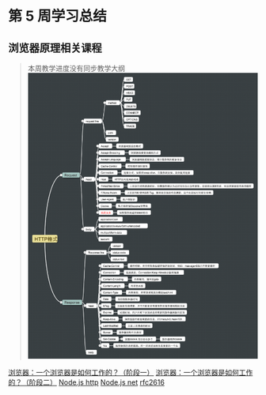 # 第 5 周学习总结

## 浏览器原理相关课程

> 本周教学进度没有同步教学大纲
> ![http格式](./file/http.png)

[浏览器：一个浏览器是如何工作的？（阶段一）](https://time.geekbang.org/column/article/80240)
[浏览器：一个浏览器是如何工作的？（阶段二）](https://time.geekbang.org/column/article/80260)
[Node.js http](http://nodejs.cn/api/http.html)
[Node.js net](http://nodejs.cn/api/net.html#net_net_createconnection_options_connectlistener)
[rfc2616](https://tools.ietf.org/html/rfc2616)

